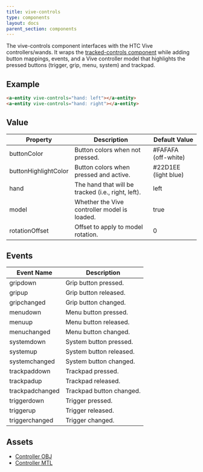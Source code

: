 ```yaml
---
title: vive-controls
type: components
layout: docs
parent_section: components
---
```


[trackedcontrols]: ./tracked-controls.md

The vive-controls component interfaces with the HTC Vive controllers/wands. It
wraps the [tracked-controls component][trackedcontrols] while adding button
mappings, events, and a Vive controller model that highlights the pressed
buttons (trigger, grip, menu, system) and trackpad.

## Example

```html
<a-entity vive-controls="hand: left"></a-entity>
<a-entity vive-controls="hand: right"></a-entity>
```

## Value

| Property             | Description                                        | Default Value        |
|----------------------|----------------------------------------------------|----------------------|
| buttonColor          | Button colors when not pressed.                    | #FAFAFA (off-white)  |
| buttonHighlightColor | Button colors when pressed and active.             | #22D1EE (light blue) |
| hand                 | The hand that will be tracked (i.e., right, left). | left                 |
| model                | Whether the Vive controller model is loaded.       | true                 |
| rotationOffset       | Offset to apply to model rotation.                 | 0                    |

## Events

| Event Name      | Description              |
| ----------      | -----------              |
| gripdown        | Grip button pressed.     |
| gripup          | Grip button released.    |
| gripchanged     | Grip button changed.     |
| menudown        | Menu button pressed.     |
| menuup          | Menu button released.    |
| menuchanged     | Menu button changed.     |
| systemdown      | System button pressed.   |
| systemup        | System button released.  |
| systemchanged   | System button changed.   |
| trackpaddown    | Trackpad pressed.        |
| trackpadup      | Trackpad released.       |
| trackpadchanged | Trackpad button changed. |
| triggerdown     | Trigger pressed.         |
| triggerup       | Trigger released.        |
| triggerchanged  | Trigger changed.         |

## Assets

- [Controller OBJ](https://cdn.aframe.io/controllers/vive/vr_controller_vive.obj)
- [Controller MTL](https://cdn.aframe.io/controllers/vive/vr_controller_vive.mtl)

